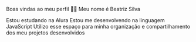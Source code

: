 Boas vindas ao meu perfil 💙💙
Meu nome é Beatriz Silva 

Estou estudando na Alura
Estou me desenvolvendo na linguagem JavaScript
Utilizo esse espaço para minha organização e compartilhamento dos meu projetos desenvolvidos
